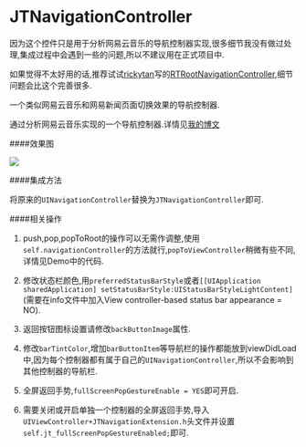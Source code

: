 # JTNavigationController

因为这个控件只是用于分析网易云音乐的导航控制器实现,很多细节我没有做过处理,集成过程中会遇到一些的问题,所以不建议用在正式项目中.

如果觉得不太好用的话,推荐试试[rickytan](https://github.com/rickytan)写的[RTRootNavigationController](https://github.com/rickytan/RTRootNavigationController),细节问题会比这个完善很多.

一个类似网易云音乐和网易新闻页面切换效果的导航控制器.

通过分析网易云音乐实现的一个导航控制器.详情见[我的博文](http://jerrytian.com/2016/01/07/%E7%94%A8Reveal%E5%88%86%E6%9E%90%E7%BD%91%E6%98%93%E4%BA%91%E9%9F%B3%E4%B9%90%E7%9A%84%E5%AF%BC%E8%88%AA%E6%8E%A7%E5%88%B6%E5%99%A8%E5%88%87%E6%8D%A2%E6%95%88%E6%9E%9C/)

####效果图

![](https://github.com/JNTian/JTNavigationController/blob/master/demo.gif)

####集成方法

将原来的`UINavigationController`替换为`JTNavigationController`即可.

####相关操作
 1. push,pop,popToRoot的操作可以无需作调整,使用`self.navigationController`的方法就行,`popToViewController`稍微有些不同,详情见Demo中的代码.
 
 2. 修改状态栏颜色,用`preferredStatusBarStyle`或者`[[UIApplication sharedApplication] setStatusBarStyle:UIStatusBarStyleLightContent]`(需要在info文件中加入View controller-based status bar appearance = NO).
 
 3. 返回按钮图标设置请修改`backButtonImage`属性.
 
 4. 修改`barTintColor`,增加`barButtonItem`等导航栏的操作都能放到viewDidLoad中,因为每个控制器都有属于自己的`UINavigationController`,所以不会影响到其他控制器的导航栏.
 
 5. 全屏返回手势,`fullScreenPopGestureEnable = YES`即可开启.
 
 6. 需要关闭或开启单独一个控制器的全屏返回手势,导入`UIViewController+JTNavigationExtension.h`头文件并设置`self.jt_fullScreenPopGestureEnabled;`即可.
 

